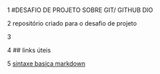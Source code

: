 1 #DESAFIO DE PROJETO SOBRE GIT/ GITHUB DIO 

2 repositório criado para o desafio de projeto

3

4 ## links úteis

5 [sintaxe basica markdown](https://www.markdownguide.org/basic-syntax/)
 

